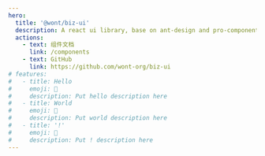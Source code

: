 ```yaml
---
hero:
  title: '@wont/biz-ui'
  description: A react ui library, base on ant-design and pro-components
  actions:
    - text: 组件文档
      link: /components
    - text: GitHub
      link: https://github.com/wont-org/biz-ui
# features:
#   - title: Hello
#     emoji: 💎
#     description: Put hello description here
#   - title: World
#     emoji: 🌈
#     description: Put world description here
#   - title: '!'
#     emoji: 🚀
#     description: Put ! description here
---
```

